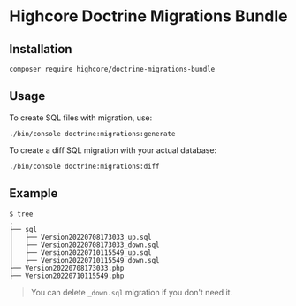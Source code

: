 # Highcore Doctrine Migrations Bundle

## Installation
```shell
composer require highcore/doctrine-migrations-bundle
```

## Usage

To create SQL files with migration, use:
```shell
./bin/console doctrine:migrations:generate 
```

To create a diff SQL migration with your actual database:
```shell
./bin/console doctrine:migrations:diff
```

## Example 
```
$ tree
.
├── sql
│   ├── Version20220708173033_up.sql
│   ├── Version20220708173033_down.sql
│   ├── Version20220710115549_up.sql
│   ├── Version20220710115549_down.sql
├── Version20220708173033.php
├── Version20220710115549.php
```

> You can delete `_down.sql` migration if you don't need it. 